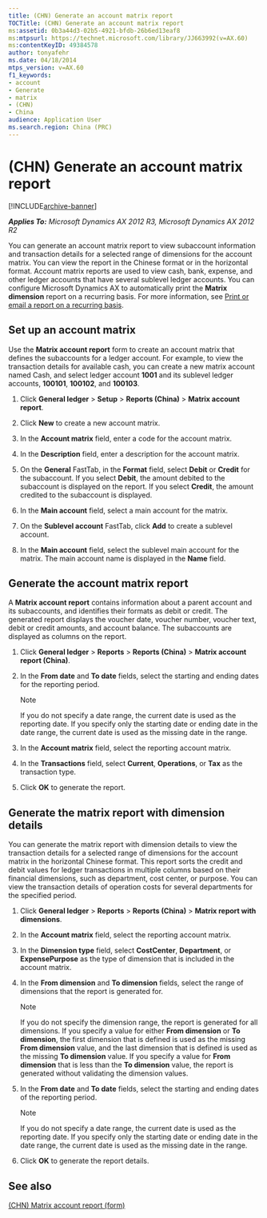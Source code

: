 ```yaml
---
title: (CHN) Generate an account matrix report
TOCTitle: (CHN) Generate an account matrix report
ms:assetid: 0b3a44d3-02b5-4921-bfdb-26b6ed13eaf8
ms:mtpsurl: https://technet.microsoft.com/library/JJ663992(v=AX.60)
ms:contentKeyID: 49384578
author: tonyafehr
ms.date: 04/18/2014
mtps_version: v=AX.60
f1_keywords:
- account
- Generate
- matrix
- (CHN)
- China
audience: Application User
ms.search.region: China (PRC)
---
```


# (CHN) Generate an account matrix report 


[!INCLUDE[archive-banner](includes/archive-banner.md)]


_**Applies To:** Microsoft Dynamics AX 2012 R3, Microsoft Dynamics AX 2012 R2_

You can generate an account matrix report to view subaccount information and transaction details for a selected range of dimensions for the account matrix. You can view the report in the Chinese format or in the horizontal format. Account matrix reports are used to view cash, bank, expense, and other ledger accounts that have several sublevel ledger accounts. You can configure Microsoft Dynamics AX to automatically print the **Matrix dimension** report on a recurring basis. For more information, see [Print or email a report on a recurring basis](print-or-email-a-report-on-a-recurring-basis.md).

## Set up an account matrix

Use the **Matrix account report** form to create an account matrix that defines the subaccounts for a ledger account. For example, to view the transaction details for available cash, you can create a new matrix account named Cash, and select ledger account **1001** and its sublevel ledger accounts, **100101**, **100102**, and **100103**.

1.  Click **General ledger** \> **Setup** \> **Reports (China)** \> **Matrix account report**.

2.  Click **New** to create a new account matrix.

3.  In the **Account matrix** field, enter a code for the account matrix.

4.  In the **Description** field, enter a description for the account matrix.

5.  On the **General** FastTab, in the **Format** field, select **Debit** or **Credit** for the subaccount. If you select **Debit**, the amount debited to the subaccount is displayed on the report. If you select **Credit**, the amount credited to the subaccount is displayed.

6.  In the **Main account** field, select a main account for the matrix.

7.  On the **Sublevel account** FastTab, click **Add** to create a sublevel account.

8.  In the **Main account** field, select the sublevel main account for the matrix. The main account name is displayed in the **Name** field.

## Generate the account matrix report

A **Matrix account report** contains information about a parent account and its subaccounts, and identifies their formats as debit or credit. The generated report displays the voucher date, voucher number, voucher text, debit or credit amounts, and account balance. The subaccounts are displayed as columns on the report.

1.  Click **General ledger** \> **Reports** \> **Reports (China)** \> **Matrix account report (China)**.

2.  In the **From date** and **To date** fields, select the starting and ending dates for the reporting period.
    

    > [!NOTE]
    > <P>If you do not specify a date range, the current date is used as the reporting date. If you specify only the starting date or ending date in the date range, the current date is used as the missing date in the range.</P>



3.  In the **Account matrix** field, select the reporting account matrix.

4.  In the **Transactions** field, select **Current**, **Operations**, or **Tax** as the transaction type.

5.  Click **OK** to generate the report.

## Generate the matrix report with dimension details

You can generate the matrix report with dimension details to view the transaction details for a selected range of dimensions for the account matrix in the horizontal Chinese format. This report sorts the credit and debit values for ledger transactions in multiple columns based on their financial dimensions, such as department, cost center, or purpose. You can view the transaction details of operation costs for several departments for the specified period.

1.  Click **General ledger** \> **Reports** \> **Reports (China)** \> **Matrix report with dimensions**.

2.  In the **Account matrix** field, select the reporting account matrix.

3.  In the **Dimension type** field, select **CostCenter**, **Department**, or **ExpensePurpose** as the type of dimension that is included in the account matrix.

4.  In the **From dimension** and **To dimension** fields, select the range of dimensions that the report is generated for.
    

    > [!NOTE]
    > <P>If you do not specify the dimension range, the report is generated for all dimensions. If you specify a value for either <STRONG>From dimension</STRONG> or <STRONG>To dimension</STRONG>, the first dimension that is defined is used as the missing <STRONG>From dimension</STRONG> value, and the last dimension that is defined is used as the missing <STRONG>To dimension</STRONG> value. If you specify a value for <STRONG>From dimension</STRONG> that is less than the <STRONG>To dimension</STRONG> value, the report is generated without validating the dimension values.</P>



5.  In the **From date** and **To date** fields, select the starting and ending dates of the reporting period.
    

    > [!NOTE]
    > <P>If you do not specify a date range, the current date is used as the reporting date. If you specify only the starting date or ending date in the date range, the current date is used as the missing date in the range.</P>



6.  Click **OK** to generate the report details.

## See also

[(CHN) Matrix account report (form)](https://technet.microsoft.com/library/jj664131\(v=ax.60\))

  


